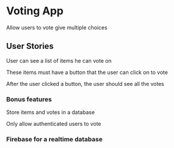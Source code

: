 # Voting App 

Allow users to vote give multiple choices

## User Stories

User can see a list of items he can vote on

These items must have a button that the user can click on to vote

After the user clicked a button, the user should see all the votes

### Bonus features

Store items and votes in a database

Only allow authenticated users to vote

### Firebase for a realtime database

